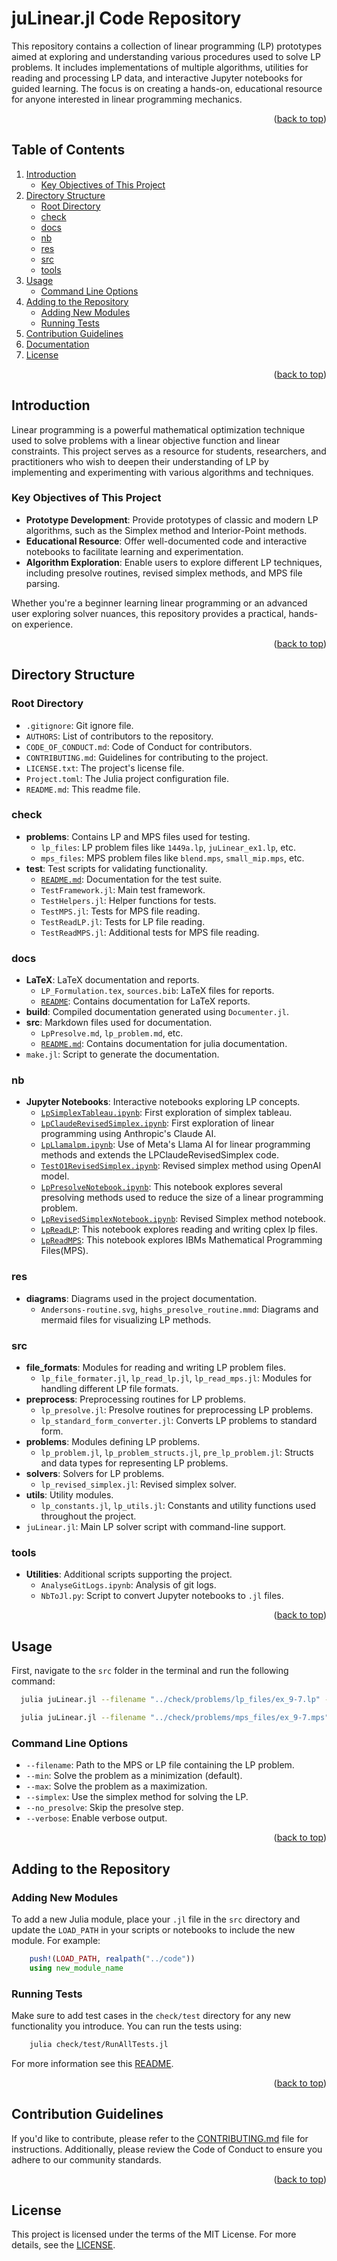 <a id="readme-top"></a>
# juLinear.jl Code Repository

This repository contains a collection of linear programming (LP) prototypes aimed at exploring and understanding various procedures used to solve LP problems. It includes implementations of multiple algorithms, utilities for reading and processing LP data, and interactive Jupyter notebooks for guided learning. The focus is on creating a hands-on, educational resource for anyone interested in linear programming mechanics.


<p align="right">(<a href="#readme-top">back to top</a>)</p>

## Table of Contents
1. [Introduction](#introduction)
    - [Key Objectives of This Project](#key-objectives-of-this-project)
2. [Directory Structure](#directory-structure)
    - [Root Directory](#root-directory)
    - [check](#check)
    - [docs](#docs)
    - [nb](#nb)
    - [res](#res)
    - [src](#src)
    - [tools](#tools)
3. [Usage](#usage)
    - [Command Line Options](#command-line-options)
4. [Adding to the Repository](#adding-to-the-repository)
    - [Adding New Modules](#adding-new-modules)
    - [Running Tests](#running-tests)
5. [Contribution Guidelines](#contribution-guidelines)
6. [Documentation](#documentation)
7. [License](#license)


<p align="right">(<a href="#readme-top">back to top</a>)</p>

## Introduction

Linear programming is a powerful mathematical optimization technique used to solve problems with a linear objective function and linear constraints. This project serves as a resource for students, researchers, and practitioners who wish to deepen their understanding of LP by implementing and experimenting with various algorithms and techniques.

### Key Objectives of This Project
- **Prototype Development**: Provide prototypes of classic and modern LP algorithms, such as the Simplex method and Interior-Point methods.
- **Educational Resource**: Offer well-documented code and interactive notebooks to facilitate learning and experimentation.
- **Algorithm Exploration**: Enable users to explore different LP techniques, including presolve routines, revised simplex methods, and MPS file parsing.

Whether you're a beginner learning linear programming or an advanced user exploring solver nuances, this repository provides a practical, hands-on experience.


<p align="right">(<a href="#readme-top">back to top</a>)</p>

## Directory Structure

### Root Directory
- `.gitignore`: Git ignore file.
- `AUTHORS`: List of contributors to the repository.
- `CODE_OF_CONDUCT.md`: Code of Conduct for contributors.
- `CONTRIBUTING.md`: Guidelines for contributing to the project.
- `LICENSE.txt`: The project's license file.
- `Project.toml`: The Julia project configuration file.
- `README.md`: This readme file.

### check
- **problems**: Contains LP and MPS files used for testing.
  - `lp_files`: LP problem files like `1449a.lp`, `juLinear_ex1.lp`, etc.
  - `mps_files`: MPS problem files like `blend.mps`, `small_mip.mps`, etc.
- **test**: Test scripts for validating functionality.
  - [`README.md`](check/Test/README.md): Documentation for the test suite.
  - `TestFramework.jl`: Main test framework.
  - `TestHelpers.jl`: Helper functions for tests.
  - `TestMPS.jl`: Tests for MPS file reading.
  - `TestReadLP.jl`: Tests for LP file reading.
  - `TestReadMPS.jl`: Additional tests for MPS file reading.

### docs
- **LaTeX**: LaTeX documentation and reports.
  - `LP_Formulation.tex`, `sources.bib`: LaTeX files for reports.
  - [`README`](docs/LaTeX/README.md): Contains documentation for LaTeX reports.
- **build**: Compiled documentation generated using `Documenter.jl`.
- **src**: Markdown files used for documentation.
  - `LpPresolve.md`, `lp_problem.md`, etc.
  - [`README.md`](docs/src/README.md): Contains documentation for julia documentation.
- `make.jl`: Script to generate the documentation.

### nb
- **Jupyter Notebooks**: Interactive notebooks exploring LP concepts.
  - [`LpSimplexTableau.ipynb`](nb/LpSimplexTableau.ipynb): First exploration of simplex tableau.
  - [`LpClaudeRevisedSimplex.ipynb`](nb/LpClaudeRevisedSimplex.ipynb): First exploration of linear programming using Anthropic's Claude AI.
  - [`LpLlamalpm.ipynb`](nb/LpLlamaIpm.ipynb): Use of Meta's Llama AI for linear programming methods and extends the LPClaudeRevisedSimplex code.
  - [`TestO1RevisedSimplex.ipynb`](nb/TestO1RevisedSimplex.ipynb): Revised simplex method using OpenAI model.
  - [`LpPresolveNotebook.ipynb`](nb/LpPresolveNotebook.ipynb): This notebook explores several presolving methods used to reduce the size of a linear programming problem.
  <!-- `LpMIPNotebook.ipynb`: Mixed Integer Programming notebook. -->
  - [`LpRevisedSimplexNotebook.ipynb`](nb/LpRevisedSimplexNotebook.ipynb): Revised Simplex method notebook.
  - [`LpReadLP`](nb/LpReadLPNotebook.ipynb): This notebook explores reading and writing cplex lp files.
  - [`LpReadMPS`](nb/LpReadMpsNotebook.ipynb): This notebook explores IBMs Mathematical Programming Files(MPS).
  <!-- `LpInteriorPointNotebook.ipynb`: Interior point method exploration. -->

### res
- **diagrams**: Diagrams used in the project documentation.
  - `Andersons-routine.svg`, `highs_presolve_routine.mmd`: Diagrams and mermaid files for visualizing LP methods.

### src
- **file_formats**: Modules for reading and writing LP problem files.
  - `lp_file_formater.jl`, `lp_read_lp.jl`, `lp_read_mps.jl`: Modules for handling different LP file formats.
- **preprocess**: Preprocessing routines for LP problems.
  - `lp_presolve.jl`: Presolve routines for preprocessing LP problems.
  - `lp_standard_form_converter.jl`: Converts LP problems to standard form.
- **problems**: Modules defining LP problems.
  - `lp_problem.jl`, `lp_problem_structs.jl`, `pre_lp_problem.jl`: Structs and data types for representing LP problems.
- **solvers**: Solvers for LP problems.
  - `lp_revised_simplex.jl`: Revised simplex solver.
- **utils**: Utility modules.
  - `lp_constants.jl`, `lp_utils.jl`: Constants and utility functions used throughout the project.
- `juLinear.jl`: Main LP solver script with command-line support.


### tools
- **Utilities**: Additional scripts supporting the project.
  - `AnalyseGitLogs.ipynb`: Analysis of git logs.
  - `NbToJl.py`: Script to convert Jupyter notebooks to `.jl` files.


<p align="right">(<a href="#readme-top">back to top</a>)</p>  

## Usage

First, navigate to the `src` folder in the terminal and run the following command:
```bash
  julia juLinear.jl --filename "../check/problems/lp_files/ex_9-7.lp" --simplex  --verbose
```
```bash
  julia juLinear.jl --filename "../check/problems/mps_files/ex_9-7.mps" --simplex  --verbose
```

### Command Line Options
- `--filename`: Path to the MPS or LP file containing the LP problem.
- `--min`: Solve the problem as a minimization (default).
- `--max`: Solve the problem as a maximization.
- `--simplex`: Use the simplex method for solving the LP.
- `--no_presolve`: Skip the presolve step.
- `--verbose`: Enable verbose output.


<p align="right">(<a href="#readme-top">back to top</a>)</p>

## Adding to the Repository

### Adding New Modules

To add a new Julia module, place your `.jl` file in the `src` directory and update the `LOAD_PATH` in your scripts or notebooks to include the new module. For example:
```julia
    push!(LOAD_PATH, realpath("../code"))
    using new_module_name
```

### Running Tests

Make sure to add test cases in the `check/test` directory for any new functionality you introduce. You can run the tests using:
```bash
    julia check/test/RunAllTests.jl
```
For more information see this [README](check/test/README.md).

<p align="right">(<a href="#readme-top">back to top</a>)</p>

<!-- ## Documentation

The documentation for this Repository can be found in the [GitHub Pages](https://hard-software-au.github.io/juLinear.jl/docs/build/).

<p align="right">(<a href="#readme-top">back to top</a>)</p> -->

## Contribution Guidelines

If you'd like to contribute, please refer to the [CONTRIBUTING.md](CONTRIBUTING.md) file for instructions. Additionally, please review the Code of Conduct to ensure you adhere to our community standards.


<p align="right">(<a href="#readme-top">back to top</a>)</p>

## License

This project is licensed under the terms of the MIT License. For more details, see the [LICENSE](LICENSE.txt).
